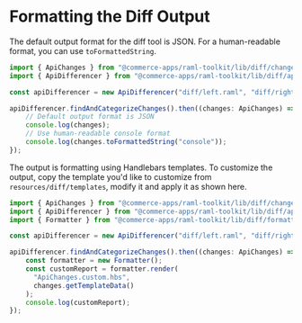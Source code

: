 # Formatting the Diff Output

The default output format for the diff tool is JSON. For a human-readable format, you can use `toFormattedString`.

```typescript
import { ApiChanges } from "@commerce-apps/raml-toolkit/lib/diff/changes/apiChanges";
import { ApiDifferencer } from "@commerce-apps/raml-toolkit/lib/diff/apiDifferencer";

const apiDifferencer = new ApiDifferencer("diff/left.raml", "diff/right.raml");

apiDifferencer.findAndCategorizeChanges().then((changes: ApiChanges) => {
    // Default output format is JSON
    console.log(changes);
    // Use human-readable console format
    console.log(changes.toFormattedString("console"));
});
```

The output is formatting using Handlebars templates. To customize the output, copy the template you'd like to customize from `resources/diff/templates`, modify it and apply it as shown here.

```typescript
import { ApiChanges } from "@commerce-apps/raml-toolkit/lib/diff/changes/apiChanges";
import { ApiDifferencer } from "@commerce-apps/raml-toolkit/lib/diff/apiDifferencer";
import { Formatter } from "@commerce-apps/raml-toolkit/lib/diff/formatter";

const apiDifferencer = new ApiDifferencer("diff/left.raml", "diff/right.raml");

apiDifferencer.findAndCategorizeChanges().then((changes: ApiChanges) => {
    const formatter = new Formatter();
    const customReport = formatter.render(
      "ApiChanges.custom.hbs",
      changes.getTemplateData()
    );
    console.log(customReport);
});
```
